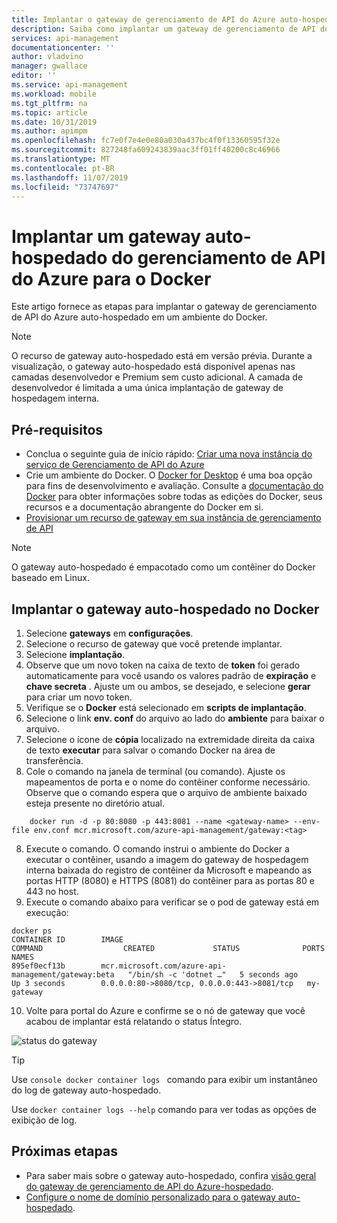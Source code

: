 ```yaml
---
title: Implantar o gateway de gerenciamento de API do Azure auto-hospedado no Docker | Microsoft Docs
description: Saiba como implantar um gateway de gerenciamento de API do Azure auto-hospedado para o Docker
services: api-management
documentationcenter: ''
author: vladvino
manager: gwallace
editor: ''
ms.service: api-management
ms.workload: mobile
ms.tgt_pltfrm: na
ms.topic: article
ms.date: 10/31/2019
ms.author: apimpm
ms.openlocfilehash: fc7e0f7e4e0e80a030a437bc4f0f13360595f32e
ms.sourcegitcommit: 827248fa609243839aac3ff01ff40200c8c46966
ms.translationtype: MT
ms.contentlocale: pt-BR
ms.lasthandoff: 11/07/2019
ms.locfileid: "73747697"
---
```

# <a name="deploy-an-azure-api-management-self-hosted-gateway-to-docker"></a>Implantar um gateway auto-hospedado do gerenciamento de API do Azure para o Docker

Este artigo fornece as etapas para implantar o gateway de gerenciamento de API do Azure auto-hospedado em um ambiente do Docker.

> [!NOTE]
> O recurso de gateway auto-hospedado está em versão prévia. Durante a visualização, o gateway auto-hospedado está disponível apenas nas camadas desenvolvedor e Premium sem custo adicional. A camada de desenvolvedor é limitada a uma única implantação de gateway de hospedagem interna.

## <a name="prerequisites"></a>Pré-requisitos

- Conclua o seguinte guia de início rápido: [Criar uma nova instância do serviço de Gerenciamento de API do Azure](get-started-create-service-instance.md)
- Crie um ambiente do Docker. O [Docker for Desktop](https://www.docker.com/products/docker-desktop) é uma boa opção para fins de desenvolvimento e avaliação. Consulte a [documentação do Docker](https://docs.docker.com) para obter informações sobre todas as edições do Docker, seus recursos e a documentação abrangente do Docker em si.
- [Provisionar um recurso de gateway em sua instância de gerenciamento de API](api-management-howto-provision-self-hosted-gateway.md)

> [!NOTE]
> O gateway auto-hospedado é empacotado como um contêiner do Docker baseado em Linux.

## <a name="deploy-the-self-hosted-gateway-to-docker"></a>Implantar o gateway auto-hospedado no Docker

1. Selecione **gateways** em **configurações**.
2. Selecione o recurso de gateway que você pretende implantar.
3. Selecione **implantação**.
4. Observe que um novo token na caixa de texto de **token** foi gerado automaticamente para você usando os valores padrão de **expiração** e **chave secreta** . Ajuste um ou ambos, se desejado, e selecione **gerar** para criar um novo token.
4. Verifique se o **Docker** está selecionado em **scripts de implantação**.
5. Selecione o link **env. conf** do arquivo ao lado do **ambiente** para baixar o arquivo.
6. Selecione o ícone de **cópia** localizado na extremidade direita da caixa de texto **executar** para salvar o comando Docker na área de transferência.
7. Cole o comando na janela de terminal (ou comando). Ajuste os mapeamentos de porta e o nome do contêiner conforme necessário. Observe que o comando espera que o arquivo de ambiente baixado esteja presente no diretório atual.
```
    docker run -d -p 80:8080 -p 443:8081 --name <gateway-name> --env-file env.conf mcr.microsoft.com/azure-api-management/gateway:<tag>
```
8. Execute o comando. O comando instrui o ambiente do Docker a executar o contêiner, usando a imagem do gateway de hospedagem interna baixada do registro de contêiner da Microsoft e mapeando as portas HTTP (8080) e HTTPS (8081) do contêiner para as portas 80 e 443 no host.
9. Execute o comando abaixo para verificar se o pod de gateway está em execução:
```console
docker ps
CONTAINER ID        IMAGE                                                 COMMAND                  CREATED             STATUS              PORTS                                         NAMES
895ef0ecf13b        mcr.microsoft.com/azure-api-management/gateway:beta   "/bin/sh -c 'dotnet …"   5 seconds ago       Up 3 seconds        0.0.0.0:80->8080/tcp, 0.0.0.0:443->8081/tcp   my-gateway
```
10. Volte para portal do Azure e confirme se o nó de gateway que você acabou de implantar está relatando o status Íntegro.

![status do gateway](media/api-management-howto-deploy-self-hosted-gateway-to-docker/status.png)

> [!TIP]
> Use <code>console docker container logs <gateway-name></code> comando para exibir um instantâneo do log de gateway auto-hospedado.
>
> Use <code>docker container logs --help</code> comando para ver todas as opções de exibição de log.

## <a name="next-steps"></a>Próximas etapas

* Para saber mais sobre o gateway auto-hospedado, confira [visão geral do gateway de gerenciamento de API do Azure-hospedado](self-hosted-gateway-overview.md).
* [Configure o nome de domínio personalizado para o gateway auto-hospedado](api-management-howto-configure-custom-domain-gateway.md).
